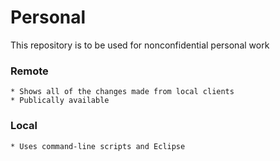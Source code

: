Personal
========

This repository is to be used for nonconfidential personal work

### Remote
	* Shows all of the changes made from local clients
	* Publically available

### Local

	* Uses command-line scripts and Eclipse
